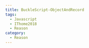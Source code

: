 ```yaml
---
title: BuckleScript-ObjectAndRecord
tags:
  - Javascript
  - IThome2018
  - Reason
category:
  - Reason
---
```

